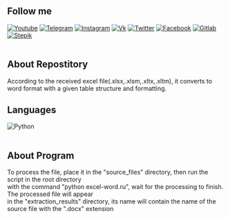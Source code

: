 ## Follow me
  
[![Youtube](https://img.shields.io/badge/-Youtube-090909?style=for-the-badge&logo=youtube&logoColor=ff0000)](https://youtube.com/channel/UCBT7kqu7CPeJ5XI0AKoebPw)
[![Telegram](https://img.shields.io/badge/-Telegram-090909?style=for-the-badge&logo=telegram&logoColor=27A0D9)](https://t.me/And_Dayk)
[![Instagram](https://img.shields.io/badge/-Instagram-090909?style=for-the-badge&logo=instagram&logoColor=B4068E)](https://www.instagram.com/diakonov_041)
[![Vk](https://img.shields.io/badge/-Vk-090909?style=for-the-badge&logo=vk&logoColor=4F7DB3)](https://vk.com/iddiakonov_041)
[![Twitter](https://img.shields.io/badge/-Twitter-090909?style=for-the-badge&logo=twitter&logoColor=27A0D9)](https://twitter.com/ivredomon?t=Y_vpcIiqIlrzdM4LcE3urw&s=09)
[![Facebook](https://img.shields.io/badge/-Facebook-090909?style=for-the-badge&logo=facebook&logoColor=1195F5)](https://www.facebook.com/profile.php?id=100076707275289)
[![Gitlab](https://img.shields.io/badge/-Gitlab-090909?style=for-the-badge&logo=gitlab&logoColor=1195F5)](https://gitlab.com/Andrey123815)
[![Stepik](https://img.shields.io/static/v1?style=for-the-badge&message=Stepik&color=000000&logo=Simkl&logoColor=FFFFFF&label=)](https://stepik.org/users/296520383?auth=login)
<br>
  <br>

<div  align="left">
 
## About Repostitory
  
According to the received excel file(.xlsx,.xlsm,.xltx,.xltm), it converts to word format with a given table structure and formatting.  
  
  
## Languages
  
![Python](https://img.shields.io/badge/-Python-090909?style=for-the-badge&logo=Python&logoColor=6296CC)
<br>
  <br>
  

## About Program
  
To process the file, place it in the "source_files" directory, then run the script in the root directory  
  with the command "python excel-word.ru", wait for the processing to finish. The processed file will appear  
  in the "extraction_results" directory, its name will contain the name of the source file with the ".docx" extension
